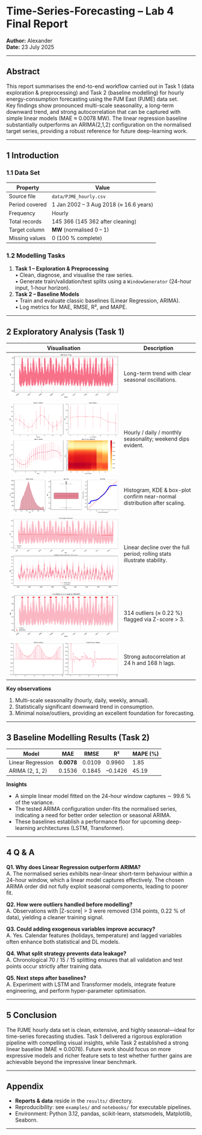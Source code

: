 # Time-Series-Forecasting – Lab 4 Final Report  
**Author:** Alexander  
**Date:** 23 July 2025  

---

## Abstract
This report summarises the end-to-end workflow carried out in Task 1 (data exploration & preprocessing) and Task 2 (baseline modelling) for hourly energy-consumption forecasting using the PJM East (PJME) data set.  
Key findings show pronounced multi-scale seasonality, a long-term downward trend, and strong autocorrelation that can be captured with simple linear models (MAE ≈ 0.0078 MW). The linear regression baseline substantially outperforms an ARIMA(2,1,2) configuration on the normalised target series, providing a robust reference for future deep-learning work.

---

## 1  Introduction
### 1.1 Data Set
| Property                | Value                                          |
|-------------------------|-----------------------------------------------|
| Source file             | `data/PJME_hourly.csv`                         |
| Period covered          | 1 Jan 2002 – 3 Aug 2018 (≈ 16.6 years)         |
| Frequency               | Hourly                                         |
| Total records           | 145 366 (145 362 after cleaning)               |
| Target column           | **MW** (normalised 0 – 1)                      |
| Missing values          | 0 (100 % complete)                             |

### 1.2 Modelling Tasks
1. **Task 1 – Exploration & Preprocessing**  
   • Clean, diagnose, and visualise the raw series.  
   • Generate train/validation/test splits using a `WindowGenerator` (24-hour input, 1-hour horizon).  
2. **Task 2 – Baseline Models**  
   • Train and evaluate classic baselines (Linear Regression, ARIMA).  
   • Log metrics for MAE, RMSE, R², and MAPE.

---

## 2  Exploratory Analysis (Task 1)

| Visualisation | Description |
|---------------|-------------|
| ![Time series](results/task1/time_series.png) | Long-term trend with clear seasonal oscillations. |
| ![Seasonal patterns](results/task1/seasonal_patterns.png) | Hourly / daily / monthly seasonality; weekend dips evident. |
| ![Distribution](results/task1/distribution.png) | Histogram, KDE & box-plot confirm near-normal distribution after scaling. |
| ![Trend components](results/task1/trends.png) | Linear decline over the full period; rolling stats illustrate stability. |
| ![Anomalies](results/task1/anomalies.png) | 314 outliers (≈ 0.22 %) flagged via Z-score > 3. |
| ![ACF & PACF](results/task1/correlation.png) | Strong autocorrelation at 24 h and 168 h lags. |

**Key observations**
1. Multi-scale seasonality (hourly, daily, weekly, annual).  
2. Statistically significant downward trend in consumption.  
3. Minimal noise/outliers, providing an excellent foundation for forecasting.

---

## 3  Baseline Modelling Results (Task 2)

| Model               | MAE    | RMSE   | R²      | MAPE (%) |
|---------------------|--------|--------|---------|----------|
| Linear Regression   | **0.0078** | 0.0109 | 0.9960 | 1.85 |
| ARIMA (2, 1, 2)     | 0.1536 | 0.1845 | –0.1426 | 45.19 |

**Insights**
* A simple linear model fitted on the 24-hour window captures ∼ 99.6 % of the variance.  
* The tested ARIMA configuration under-fits the normalised series, indicating a need for better order selection or seasonal ARIMA.  
* These baselines establish a performance floor for upcoming deep-learning architectures (LSTM, Transformer).

---

## 4  Q & A

**Q1. Why does Linear Regression outperform ARIMA?**  
A. The normalised series exhibits near-linear short-term behaviour within a 24-hour window, which a linear model captures effectively. The chosen ARIMA order did not fully exploit seasonal components, leading to poorer fit.

**Q2. How were outliers handled before modelling?**  
A. Observations with |Z-score| > 3 were removed (314 points, 0.22 % of data), yielding a cleaner training signal.

**Q3. Could adding exogenous variables improve accuracy?**  
A. Yes. Calendar features (holidays, temperature) and lagged variables often enhance both statistical and DL models.

**Q4. What split strategy prevents data leakage?**  
A. Chronological 70 / 15 / 15 splitting ensures that all validation and test points occur strictly after training data.

**Q5. Next steps after baselines?**  
A. Experiment with LSTM and Transformer models, integrate feature engineering, and perform hyper-parameter optimisation.

---

## 5  Conclusion
The PJME hourly data set is clean, extensive, and highly seasonal—ideal for time-series forecasting studies. Task 1 delivered a rigorous exploration pipeline with compelling visual insights, while Task 2 established a strong linear baseline (MAE ≈ 0.0078). Future work should focus on more expressive models and richer feature sets to test whether further gains are achievable beyond the impressive linear benchmark.

---

## Appendix
* **Reports & data** reside in the `results/` directory.  
* Reproducibility: see `examples/` and `notebooks/` for executable pipelines.  
* Environment: Python 3.12, pandas, scikit-learn, statsmodels, Matplotlib, Seaborn.

---